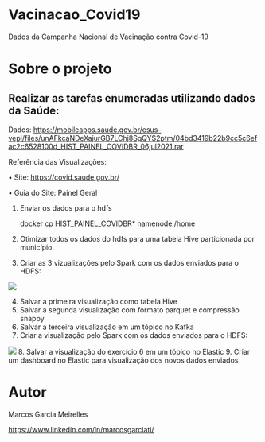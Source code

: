 # Vacinacao_Covid19
Dados da Campanha Nacional de Vacinação contra Covid-19

# Sobre o projeto

## Realizar as tarefas enumeradas utilizando dados da Saúde:

Dados: https://mobileapps.saude.gov.br/esus-vepi/files/unAFkcaNDeXajurGB7LChj8SgQYS2ptm/04bd3419b22b9cc5c6efac2c6528100d_HIST_PAINEL_COVIDBR_06jul2021.rar

Referência das Visualizações:

• Site: https://covid.saude.gov.br/

• Guia do Site: Painel Geral

1. Enviar os dados para o hdfs 
  
    docker cp HIST_PAINEL_COVIDBR* namenode:/home
  
2. Otimizar todos os dados do hdfs para uma tabela Hive particionada por
município.
3. Criar as 3 vizualizações pelo Spark com os dados enviados para o HDFS:
<image src=https://raw.githubusercontent.com/marcosgoval/Vacinacao_Covid19/main/assets/figura1.png>

4. Salvar a primeira visualização como tabela Hive
5. Salvar a segunda visualização com formato parquet e compressão snappy
6. Salvar a terceira visualização em um tópico no Kafka
7. Criar a visualização pelo Spark com os dados enviados para o HDFS:
<image src=https://raw.githubusercontent.com/marcosgoval/Vacinacao_Covid19/main/assets/figura2.png>
8. Salvar a visualização do exercício 6 em um tópico no Elastic
9. Criar um dashboard no Elastic para visualização dos novos dados enviados

# Autor

Marcos Garcia Meirelles

https://www.linkedin.com/in/marcosgarciati/
